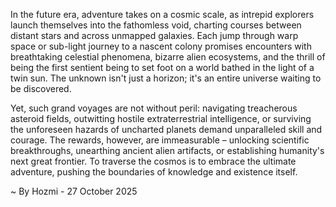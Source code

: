 
In the future era, adventure takes on a cosmic scale, as intrepid explorers launch themselves into the fathomless void, charting courses between distant stars and across unmapped galaxies. Each jump through warp space or sub-light journey to a nascent colony promises encounters with breathtaking celestial phenomena, bizarre alien ecosystems, and the thrill of being the first sentient being to set foot on a world bathed in the light of a twin sun. The unknown isn't just a horizon; it's an entire universe waiting to be discovered.

Yet, such grand voyages are not without peril: navigating treacherous asteroid fields, outwitting hostile extraterrestrial intelligence, or surviving the unforeseen hazards of uncharted planets demand unparalleled skill and courage. The rewards, however, are immeasurable – unlocking scientific breakthroughs, unearthing ancient alien artifacts, or establishing humanity's next great frontier. To traverse the cosmos is to embrace the ultimate adventure, pushing the boundaries of knowledge and existence itself.

~ By Hozmi - 27 October 2025
